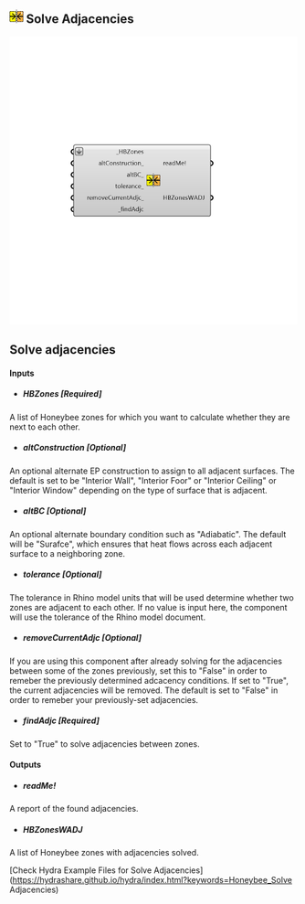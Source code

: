 ## ![](../../images/icons/Solve_Adjacencies.png) Solve Adjacencies

![](../../images/components/Solve_Adjacencies.png)

Solve adjacencies
 -
 

#### Inputs
* ##### HBZones [Required]
A list of Honeybee zones for which you want to calculate whether they are next to each other.
* ##### altConstruction [Optional]
An optional alternate EP construction to assign to all adjacent surfaces.  The default is set to be "Interior Wall", "Interior Foor" or "Interior Ceiling" or "Interior Window" depending on the type of surface that is adjacent.
* ##### altBC [Optional]
An optional alternate boundary condition such as "Adiabatic".  The default will be "Surafce", which ensures that heat flows across each adjacent surface to a neighboring zone.
* ##### tolerance [Optional]
The tolerance in Rhino model units that will be used determine whether two zones are adjacent to each other.  If no value is input here, the component will use the tolerance of the Rhino model document.
* ##### removeCurrentAdjc [Optional]
If you are using this component after already solving for the adjacencies between some of the zones previously, set this to "False" in order to remeber the previously determined adcacency conditions.  If set to "True", the current adjacencies will be removed. The default is set to "False" in order to remeber your previously-set adjacencies.
* ##### findAdjc [Required]
Set to "True" to solve adjacencies between zones.

#### Outputs
* ##### readMe!
A report of the found adjacencies.
* ##### HBZonesWADJ
A list of Honeybee zones with adjacencies solved.


[Check Hydra Example Files for Solve Adjacencies](https://hydrashare.github.io/hydra/index.html?keywords=Honeybee_Solve Adjacencies)
